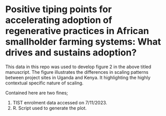 # Positive tiping points for accelerating adoption of regenerative practices in African smallholder farming systems: What drives and sustains adoption?

This data in this repo was used to develop figure 2 in the above titled manuscript.
The figure illustrates the differences in scaling patterns between project sites in Uganda and Kenya.
It highlighting the highly contextual specific nature of scaling.

Contained here are two fines;
1. TIST enrolment data accessed on 7/11/2023.
2. R. Script used to generate the plot.
